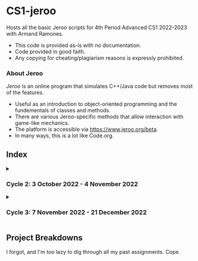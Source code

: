 # CS1-jeroo
Hosts all the basic Jeroo scripts for 4th Period Advanced CS1 2022-2023 with Armand Ramones. 
* This code is provided as-is with no documentation. 
* Code provided in good faith. 
* Any copying for cheating/plagiarism reasons is expressly prohibited.

### About Jeroo
*Jeroo* is an online program that simulates C++/Java code but removes most of the features.
* Useful as an introduction to object-oriented programming and the fundementals of classes and methods.
* There are various Jeroo-specific methods that allow interaction with game-like mechanics.
* The platform is accessible via https://www.jeroo.org/beta.
* In many ways, this is a lot like Code.org.

## Index

<details><summary>

### Cycle 2: 3 October 2022 - 4 November 2022

</summary>

```
├───10.28.2022_lsland102.jsc
├───11.01.2022_SixCubes.jsc
├───11.02.2022_1102JQ.jsc
├───11.04.2022_Methods105.jsc
└───11.04.2022_Methods106.jsc
```

</details>
<details><summary>

### Cycle 3: 7 November 2022 - 21 December 2022

</summary>

```
├───11.08.2022_SpiralMaze.jsc
├───11.08.2022_WaterHazard.jsc
├───11.09.2022_Pinball.jsc
├───11.09.2022_SpiralMaze.jsc
├───11.11.2022_Chaos.jsc
├───11.13.2022_GeneralistPIantingConceptjsc
├───11.14.2022_GeneralistPickingConcept.jsc
└───11.15.2022_GeneralistPicking.jsc
```

</details>

## Project Breakdowns
I forgot, and I'm too lazy to dig through all my past assignments. Cope.
